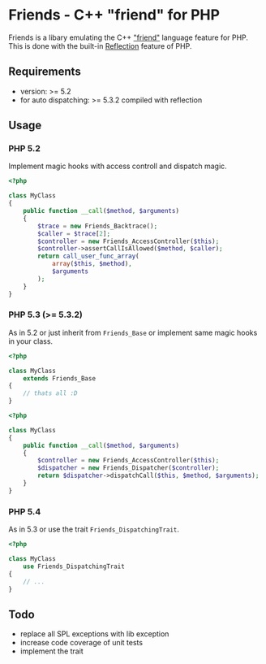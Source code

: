 # Friends - C++ "friend" for PHP
Friends is a libary emulating the C++
["friend"](http://www.parashift.com/c++-faq-lite/friends.html) language feature
for PHP. This is done with the built-in
[Reflection](http://php.net/manual/en/book.reflection.php) feature of PHP.

## Requirements
* version: >= 5.2
* for auto dispatching: >= 5.3.2 compiled with reflection

## Usage

### PHP 5.2
Implement magic hooks with access controll and dispatch magic.

```php
<?php

class MyClass
{
    public function __call($method, $arguments)
    {
        $trace = new Friends_Backtrace();
        $caller = $trace[2];
        $controller = new Friends_AccessController($this);
        $controller->assertCallIsAllowed($method, $caller);
        return call_user_func_array(
            array($this, $method),
            $arguments
        );
    }
}
```

### PHP 5.3 (>= 5.3.2)
As in 5.2 or just inherit from `Friends_Base` or implement same magic hooks in
your class.

```php
<?php

class MyClass
    extends Friends_Base
{
    // thats all :D
}
```

```php
<?php

class MyClass
{
    public function __call($method, $arguments)
    {
        $controller = new Friends_AccessController($this);
        $dispatcher = new Friends_Dispatcher($controller);
        return $dispatcher->dispatchCall($this, $method, $arguments);
    }
}
```

### PHP 5.4
As in 5.3 or use the trait `Friends_DispatchingTrait`.

```php
<?php

class MyClass
    use Friends_DispatchingTrait
{
    // ...
}
```

## Todo
* replace all SPL exceptions with lib exception
* increase code coverage of unit tests
* implement the trait
